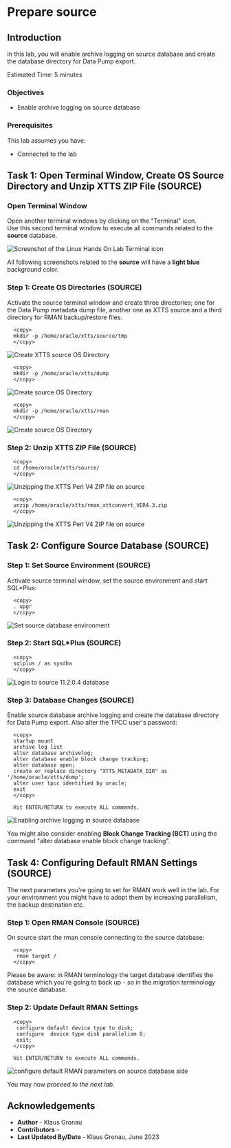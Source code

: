# Prepare source 

## Introduction

In this lab, you will enable archive logging on source database and create the database directory for Data Pump export.

Estimated Time: 5 minutes

### Objectives

- Enable archive logging on source database

### Prerequisites

This lab assumes you have:

- Connected to the lab

## Task 1: Open Terminal Window, Create OS Source Directory and Unzip XTTS ZIP File (SOURCE)

### Open Terminal Window 
Open another terminal windows by clicking on the "Terminal" icon. <br> 
Use this second terminal window to execute all commands related to the __source__ database.

![Screenshot of the Linux Hands On Lab Terminal icon](./images/terminal.png " ")

All following screenshots related to the __source__ will have a __light blue__ background color.



### Step 1: Create OS Directories (SOURCE)
Activate the source terminal window and create three directories; one for the Data Pump metadata dump file, another one as XTTS source and a third directory for RMAN backup/restore files.

  ```
    <copy>
    mkdir -p /home/oracle/xtts/source/tmp 
    </copy>
  ```
![Create XTTS source OS Directory](./images/mkdir-xtts-src-os-dir.png " ")


  ```
    <copy>
    mkdir -p /home/oracle/xtts/dump
    </copy>
  ```
![Create source OS Directory](./images/mkdir-xtts-dump-dir.png " ")


  ```
    <copy>
    mkdir -p /home/oracle/xtts/rman
    </copy>
  ```

![Create source OS Directory](./images/mkdir-xtts-rman-dir.png " ")


### Step 2: Unzip XTTS ZIP File (SOURCE)

  ```
    <copy>
    cd /home/oracle/xtts/source/
    </copy>
  ```
![Unzipping the XTTS Perl V4 ZIP file on source](./images/change-xtts-src-dir.png " ")

  ```
    <copy>
    unzip /home/oracle/xtts/rman_xttconvert_VER4.3.zip
    </copy>
  ```
![Unzipping the XTTS Perl V4 ZIP file on source](./images/unzip-xtts-src.png " ")

## Task 2: Configure Source Database (SOURCE)
### Step 1: Set Source Environment (SOURCE)

Activate source terminal window, set the source environment and start SQL*Plus:

  ```
    <copy>
    . upgr
    </copy>
 ```
![Set source database environment](./images/source-src-env.png " ")

### Step 2: Start SQL*Plus (SOURCE)
  ```
    <copy>
    sqlplus / as sysdba
    </copy>
 ```
![Login to source 11.2.0.4 database](./images/start-sqlplus-src.png " ")


### Step 3: Database Changes (SOURCE)
Enable source database archive logging and create the database directory for Data Pump export. Also alter the TPCC user's password:


  ```
    <copy>
    startup mount
    archive log list
    alter database archivelog;
    alter database enable block change tracking;
    alter database open;
    create or replace directory "XTTS_METADATA_DIR" as '/home/oracle/xtts/dump';
    alter user tpcc identified by oracle;
    exit
    </copy>

    Hit ENTER/RETURN to execute ALL commands.
  ```

![Enabling archive logging in source database](./images/start-src-db-enable-archive.png " ")

You might also consider enabling __Block Change Tracking (BCT)__ using the command "alter database enable block change tracking".

## Task 4: Configuring Default RMAN Settings (SOURCE)
The next parameters you're going to set for RMAN work well in the lab. For your environment you might have to adopt them by increasing parallelism, the backup destination etc.

### Step 1: Open RMAN Console (SOURCE)
On source start the rman console connecting to the source database: 

  ```
    <copy>
     rman target /
    </copy>
  ```

Please be aware:
in RMAN terminology the target database identifies the database which you're going to back up - so in the migration terminology the source database. 

### Step 2: Update Default RMAN Settings

  ```
    <copy>
     configure default device type to disk;
     configure  device type disk parallelism 8;
     exit;
    </copy>

    Hit ENTER/RETURN to execute ALL commands.
  ```

![configure default RMAN parameters on source database side](./images/rman-default-target-settings.png " ")


You may now *proceed to the next lab*.


## Acknowledgements
* **Author** - Klaus Gronau
* **Contributors** -  
* **Last Updated By/Date** - Klaus Gronau, June 2023
